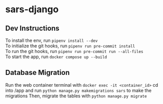# sars-django

## Dev Instructions
To install the env, run `pipenv install --dev`  
To initialize the git hooks, run `pipenv run pre-commit install`  
To run the git hooks, run `pipenv run pre-commit run --all-files`  
To start the app, run `docker compose up --build`

## Database Migration
Run the web container terminal with `docker exec -it <container_id>`
cd into /app and run `python manage.py makemigrations sars` to make the migrations
Then, migrate the tables with `python manage.py migrate`